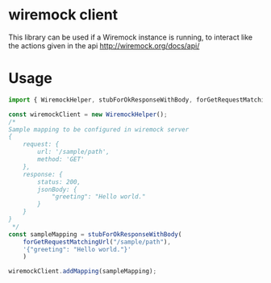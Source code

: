 # wiremock client
This library can be used if a Wiremock instance is running, to interact like the actions given in the api http://wiremock.org/docs/api/

# Usage
```typescript
import { WiremockHelper, stubForOkResponseWithBody, forGetRequestMatchingUrl} from 'wiremock-client';

const wiremockClient = new WiremockHelper();
/*
Sample mapping to be configured in wiremock server
{
    request: {
        url: '/sample/path',
        method: 'GET'
    },
    response: {
        status: 200,
        jsonBody: {
            "greeting": "Hello world."
        }
    }
}
 */
const sampleMapping = stubForOkResponseWithBody(
    forGetRequestMatchingUrl("/sample/path"), 
    '{"greeting": "Hello world."}'
    )       

wiremockClient.addMapping(sampleMapping);

```
